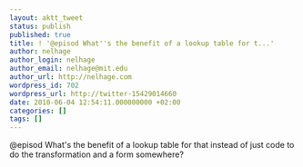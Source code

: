 ```yaml
---
layout: aktt_tweet
status: publish
published: true
title: ! '@episod What''s the benefit of a lookup table for t...'
author: nelhage
author_login: nelhage
author_email: nelhage@mit.edu
author_url: http://nelhage.com
wordpress_id: 702
wordpress_url: http://twitter-15429014660
date: 2010-06-04 12:54:11.000000000 +02:00
categories: []
tags: []
---
```

@episod What's the benefit of a lookup table for that instead of just code to do the transformation and a form somewhere?
